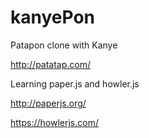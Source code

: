 # kanyePon
Patapon clone with Kanye

http://patatap.com/

Learning paper.js and howler.js

http://paperjs.org/

https://howlerjs.com/
